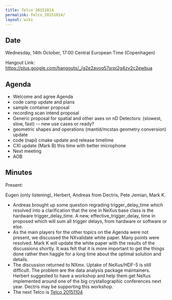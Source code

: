 ```yaml
---
title: Telco 20151014
permalink: Telco_20151014/
layout: wiki
---
```


Date
----

Wednesday, 14th October, 17:00 Central European Time (Copenhagen)

Hangout Link:
<https://plus.google.com/hangouts/_/g2e2ayoq57srpi2g4zv2c2ewbua>

Agenda
------

-   Welcome and agree Agenda
-   code camp update and plans
-   sample container proposal
-   recording scan intend proposal
-   Generic proposal for spatial and other axes on nD Detectors:
    (slowest, slow, fast) -- new use cases or ready?
-   geometric shapes and operations (mantid/mcstas geometry conversion)
    update
-   code (napi) cmake update and release timelime
-   CXI update (Mark B) this time with better microphone
-   Next meeting
-   AOB

Minutes
-------

Present:

Eugen (only listening), Herbert, Andreas from Dectris, Pete Jemian, Mark
K.

-   Andreas brought up some question regrading trigger\_delay\_time
    which resolved into a clarification that the one in NeXus base class
    is the hardware trigger\_delay\_time. A new,
    effective\_trigger\_delay, time in proposed which will sum all
    trigger delays, from hardware or software or else.
-   As the main players for the other topics on the Agenda were not
    present, we discussed the NXvalidate white paper. Many points were
    resolved. Mark K will update the white paper with the results of the
    discussions shortly. It was felt that it is more important to get
    the things done rather then haggle for a long time about the optimal
    solution and details.
-   The discussion returned to NXmx. Uptake of NeXus/HDF-5 is still
    difficult. The problem are the data analysis package maintainers.
    Herbert suggested to have a workshop and help them get NeXus
    implemented around one of the big crystallographic conferences next
    year. Dectris may be supporting this workshop.
-   The next Telco is [Telco 20151104](Telco_20151104 "wikilink")

